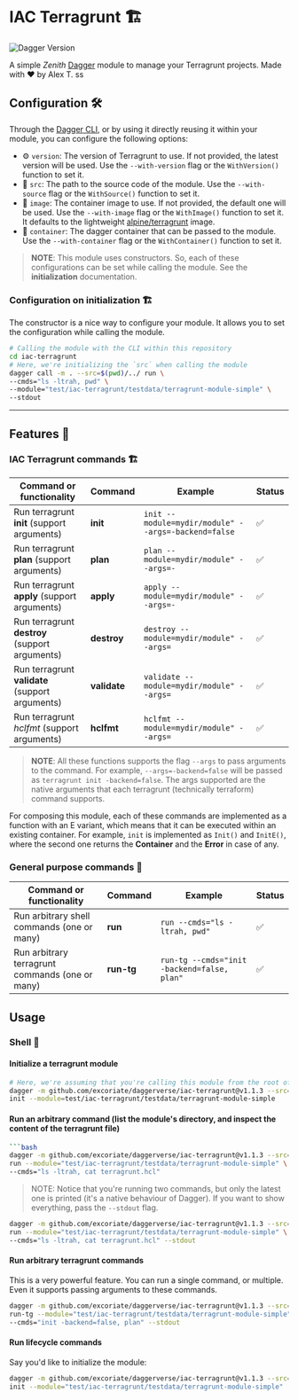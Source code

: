 # IAC Terragrunt 🏗️

![Dagger Version](https://img.shields.io/badge/dagger%20version-%3E=0.9.5-0f0f19.svg?style=flat-square)


A simple _Zenith_ [Dagger](https://dagger.io) module to manage your Terragrunt projects. Made with ❤️ by Alex T.
ss

## Configuration 🛠️

Through the [Dagger CLI](https://docs.dagger.io/cli/465058/install), or by using it directly reusing it within your module, you can configure the following options:

* ⚙️ `version`: The version of Terragrunt to use. If not provided, the latest version will be used. Use the `--with-version` flag or the `WithVersion()` function to set it.
* 📁 `src`: The path to the source code of the module. Use the `--with-source` flag or the `WithSource()` function to set it.
* 🐳 `image`: The container image to use. If not provided, the default one will be used. Use the `--with-image` flag or the `WithImage()` function to set it. It defaults to the lightweight [alpine/terragrunt](https://hub.docker.com/r/alpine/terragrunt) image.
* 🚢 `container`: The dagger container that can be passed to the module. Use the `--with-container` flag or the `WithContainer()` function to set it.

>**NOTE**: This module uses constructors. So, each of these configurations can be set while calling the module. See the **initialization** documentation.

### Configuration on initialization 🏗️

The constructor is a nice way to configure your module. It allows you to set the configuration while calling the module.

```bash
# Calling the module with the CLI within this repository
cd iac-terragrunt
# Here, we're initializing the `src` when calling the module
dagger call -m . --src=$(pwd)/../ run \
--cmds="ls -ltrah, pwd" \
--module="test/iac-terragrunt/testdata/terragrunt-module-simple" \
--stdout
````

---

## Features 🎨

### IAC Terragrunt commands 🏗️

| Command or functionality                        | Command      | Example                                             | Status |
|-------------------------------------------------|--------------|-----------------------------------------------------|--------|
| Run terragrunt **init** (support arguments)     | **init**     | `init --module=mydir/module" --args=-backend=false` | ✅      |
| Run terragrunt **plan** (support arguments)     | **plan**     | `plan --module=mydir/module" --args=-`              | ✅      |
| Run terragrunt **apply** (support arguments)    | **apply**    | `apply --module=mydir/module" --args=-`             | ✅      |
| Run terragrunt **destroy** (support arguments)  | **destroy**  | `destroy --module=mydir/module" --args=`            | ✅      |
| Run terragrunt **validate** (support arguments) | **validate** | `validate --module=mydir/module" --args=`           | ✅      |
| Run terragrunt _hclfmt_ (support arguments)     | **hclfmt**   | `hclfmt --module=mydir/module" --args=`             | ✅      |
>**NOTE**: All these functions supports the flag `--args` to pass arguments to the command. For example, `--args=-backend=false` will be passed as `terragrunt init -backend=false`. The args supported are the native arguments that each terragrunt (technically terraform) command supports.

For composing this module, each of these commands are implemented as a function with an E variant, which means that it can be executed within an existing container. For example, `init` is implemented as `Init()` and `InitE()`, where the second one returns the **Container** and the **Error** in case of any.


### General purpose commands 📜

| Command or functionality                        | Command      | Example                                             | Status |
|-------------------------------------------------|--------------|-----------------------------------------------------|--------|
| Run arbitrary shell commands (one or many)      | **run**      | `run --cmds="ls -ltrah, pwd"`                       | ✅      |
| Run arbitrary terragrunt commands (one or many) | **run-tg**   | `run-tg --cmds="init -backend=false, plan"`         | ✅      |


## Usage

### Shell 🐚

#### Initialize a terragrunt module

```bash
# Here, we're assuming that you're calling this module from the root of this repository
dagger -m github.com/excoriate/daggerverse/iac-terragrunt@v1.1.3 --src=$(pwd) call \
init --module=test/iac-terragrunt/testdata/terragrunt-module-simple
```

#### Run an arbitrary command (list the module's directory, and inspect the content of the terragrunt file)

```bash
```bash
dagger -m github.com/excoriate/daggerverse/iac-terragrunt@v1.1.3 --src=$(pwd) call \
run --module="test/iac-terragrunt/testdata/terragrunt-module-simple" \
--cmds="ls -ltrah, cat terragrunt.hcl"
```

>NOTE: Notice that you're running two commands, but only the latest one is printed (it's a native behaviour of Dagger). If you want to show everything, pass the `--stdout` flag.

```bash
dagger -m github.com/excoriate/daggerverse/iac-terragrunt@v1.1.3 --src=$(pwd) call \
run --module="test/iac-terragrunt/testdata/terragrunt-module-simple" \
--cmds="ls -ltrah, cat terragrunt.hcl" --stdout
```

#### Run arbitrary terragrunt commands

This is a very powerful feature. You can run a single command, or multiple. Even it supports passing arguments to these commands.

```bash
dagger -m github.com/excoriate/daggerverse/iac-terragrunt@v1.1.3 --src=$(pwd) call \
run-tg --module="test/iac-terragrunt/testdata/terragrunt-module-simple" \
--cmds="init -backend=false, plan" --stdout
```

#### Run lifecycle commands

Say you'd like to initialize the module:

```bash
dagger -m github.com/excoriate/daggerverse/iac-terragrunt@v1.1.3 --src=$(pwd) call \
init --module="test/iac-terragrunt/testdata/terragrunt-module-simple"
```
